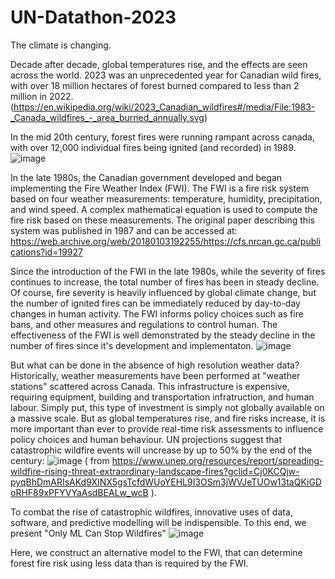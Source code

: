 # UN-Datathon-2023

The climate is changing.  

Decade after decade, global temperatures rise, and the effects are seen across the world.
2023 was an unprecedented year for Canadian wild fires, with over 18 million hectares of forest burned compared to less than 2 million in 2022.
(https://en.wikipedia.org/wiki/2023_Canadian_wildfires#/media/File:1983-_Canada_wildfires_-_area_burned_annually.svg)

In the mid 20th century, forest fires were running rampant across canada, with over 12,000 individual fires being ignited (and recorded) in 1989.
![image](https://github.com/liamhn/UN-Datathon-2023/assets/19610597/0712ae9d-841e-4e57-81da-beab5c07bb64)

In the late 1980s, the Canadian government developed and began implementing the Fire Weather Index (FWI).
The FWI is a fire risk system based on four weather measurements: temperature, humidity, precipitation, and wind speed.
A complex mathematical equation is used to compute the fire risk based on these measurements.
The original paper describing this system was published in 1987 and can be accessed at: https://web.archive.org/web/20180103192255/https://cfs.nrcan.gc.ca/publications?id=19927

Since the introduction of the FWI in the late 1980s, while the severity of fires continues to increase, the total number of fires has been in steady decline.
Of course, fire severity is heavily influenced by global climate change, but the number of ignited fires can be immediately reduced by day-to-day changes in human activity. 
The FWI informs policy choices such as fire bans, and other measures and regulations to control human.
The effectiveness of the FWI is well demonstrated by the steady decline in the number of fires since it's development and implementaton.
![image](https://github.com/liamhn/UN-Datathon-2023/assets/19610597/5c046037-bd85-4206-9888-bf1ca7adca71)



But what can be done in the absence of high resolution weather data?
Historically, weather measurements have been performed at "weather stations" scattered across Canada.
This infrastructure is expensive, requiring equipment, building and transportation infratruction, and human labour.
Simply put, this type of investment is simply not globally available on a massive scale.
But as global temperatures rise, and fire risks increase, it is more important than ever to provide real-time risk assessments to influence policy choices and human behaviour.
UN projections suggest that catastrophic wildfire events will uncrease by up to 50% by the end of the century:
![image](https://github.com/liamhn/UN-Datathon-2023/assets/19610597/8b864dbd-dd88-4873-ad73-1b6e7d0621d1)
( from https://www.unep.org/resources/report/spreading-wildfire-rising-threat-extraordinary-landscape-fires?gclid=Cj0KCQjw-pyqBhDmARIsAKd9XINX5gsTcfdWUoYEHL9I3OSm3jWVJeTUOw13taQKiGDoRHF89xPFYVYaAsdBEALw_wcB ).


To combat the rise of catastrophic wildfires, innovative uses of data, software, and predictive modelling will be indispensible.
To this end, we present  "Only ML Can Stop Wildfires"
![image](https://github.com/liamhn/UN-Datathon-2023/assets/19610597/4b647242-3f53-4be8-973c-9c1da65c4f22)

Here, we construct an alternative model to the FWI, that can determine forest fire risk using less data than is required by the FWI.
